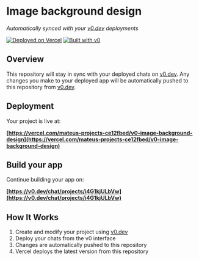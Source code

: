 # Image background design

*Automatically synced with your [v0.dev](https://v0.dev) deployments*

[![Deployed on Vercel](https://img.shields.io/badge/Deployed%20on-Vercel-black?style=for-the-badge&logo=vercel)](https://vercel.com/mateus-projects-ce12fbed/v0-image-background-design)
[![Built with v0](https://img.shields.io/badge/Built%20with-v0.dev-black?style=for-the-badge)](https://v0.dev/chat/projects/i4G1kjULbVw)

## Overview

This repository will stay in sync with your deployed chats on [v0.dev](https://v0.dev).
Any changes you make to your deployed app will be automatically pushed to this repository from [v0.dev](https://v0.dev).

## Deployment

Your project is live at:

**[https://vercel.com/mateus-projects-ce12fbed/v0-image-background-design](https://vercel.com/mateus-projects-ce12fbed/v0-image-background-design)**

## Build your app

Continue building your app on:

**[https://v0.dev/chat/projects/i4G1kjULbVw](https://v0.dev/chat/projects/i4G1kjULbVw)**

## How It Works

1. Create and modify your project using [v0.dev](https://v0.dev)
2. Deploy your chats from the v0 interface
3. Changes are automatically pushed to this repository
4. Vercel deploys the latest version from this repository